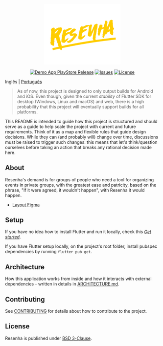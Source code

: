 <p align="center"><a href="https://github.com/brunocarvalhs/Resenha" target="_blank"><img src="https://github.com/brunocarvalhs/Resenha/blob/master/assets/images/logo.png" width="250"></a></p>

<p align="center">
<a href="https://github.com/brunocarvalhs/Resenha/actions/workflows/android-dev-release.yml"><img src="https://github.com/brunocarvalhs/Resenha/actions/workflows/android-dev-release.yml/badge.svg" alt="Demo App PlayStore Release"></a>
<a href="https://github.com/brunocarvalhs/Resenha/issues"><img src="https://img.shields.io/github/issues/brunocarvalhs/Resenha" alt="Issues"></a>
<a href="https://github.com/brunocarvalhs/Resenha/blob/master/LICENSE"><img src="https://img.shields.io/github/license/brunocarvalhs/Resenha" alt="License"></a>
</p>

Inglês | [Português](/README_ptbr.md)

> As of now, this project is designed to only output builds for Android and iOS. Even though, given the current
> *stability* of Flutter SDK for desktop (Windows, Linux and macOS) and web, there is a high probability that this
> project will eventually support builds for all platforms.

This README is intended to guide how this project is structured and should serve as a guide to help scale the project with
current and future requirements. Think of it as a map and flexible rules that guide design decisions. While
they can (and probably will) change over time, discussions must be raised to trigger such changes: this means that
let's think/question ourselves before taking an action that breaks any rational decision made here.

## About
Resenha's demand is for groups of people who need a tool for organizing events in private groups, with the greatest ease and patricity, based on the phrase, "If it were agreed, it wouldn't happen", with Resenha it would happen.

 - [Layout Figma](https://www.figma.com/file/tUmdLBPJVtOdR9hhtAjeBx/Resenha?node-id=3%3A410)

## Setup
If you have no idea how to install Flutter and run it locally, check this
[_Get started_](https://flutter.dev/docs/get-started/install).

If you have Flutter setup locally, on the project's root folder, install pubspec dependencies by running
`flutter pub get`.

## Architecture
How this application works from inside and how it interacts with external dependencies - written in details in 
[ARCHITECTURE.md](ARCHITECTURE.md).

## Contributing
See [CONTRIBUTING](CONTRIBUTING.md) for details about how to contribute to the project.

## License
Resenha is published under [BSD 3-Clause](LICENSE).
